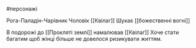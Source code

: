 #персонажі 

Рога-Паладін-Чарівник
Чоловік [[Квілаг]] 
Шукає [[божественні вогні]]

В подорожі до [[Прокляті землі]] намалював [[Квілаг]]
Хоче стати багатим щоб жінці більше не довелося ризикувати життям.
